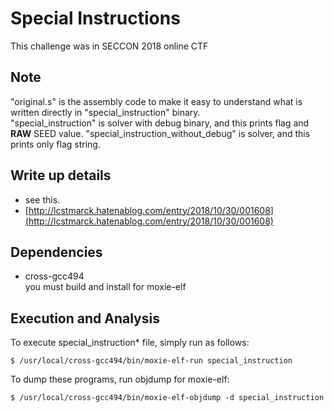 # Special Instructions
This challenge was in SECCON 2018 online CTF


## Note
"original.s" is the assembly code to make it easy to understand what is written directly in "special_instruction" binary.  
"special_instruction" is solver with debug binary, and this prints flag and **RAW** SEED value.
"special_instruction_without_debug" is solver, and this prints only flag string.

## Write up details
- see this.
 - [http://lcstmarck.hatenablog.com/entry/2018/10/30/001608](http://lcstmarck.hatenablog.com/entry/2018/10/30/001608)

## Dependencies
- cross-gcc494  
you must build and install for moxie-elf

## Execution and Analysis
To execute special_instruction\* file, simply run as follows:
```
$ /usr/local/cross-gcc494/bin/moxie-elf-run special_instruction
```

To dump these programs, run objdump for moxie-elf:
```
$ /usr/local/cross-gcc494/bin/moxie-elf-objdump -d special_instruction
```

